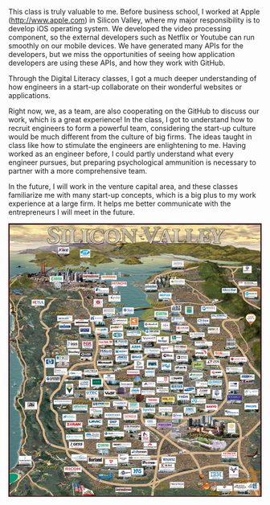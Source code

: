 This class is truly valuable to me. Before business school, I worked at Apple (http://www.apple.com) in Silicon Valley, where my major responsibility is to develop iOS operating system. We developed the video processing component, so the external developers such as Netflix or Youtube can run smoothly on our mobile devices. We have generated many APIs for the developers, but we miss the opportunities of seeing how application developers are using these APIs, and how they work with GitHub.  

Through the Digital Literacy classes, I got a much deeper understanding of how engineers in a start-up collaborate on their wonderful websites or applications. 

Right now, we, as a team, are also cooperating on the GitHub to discuss our work, which is a great experience! In the class, I got to understand how to recruit engineers to form a powerful team, considering the start-up culture would be much different from the culture of big firms. The ideas taught in class like how to stimulate the engineers are enlightening to me. Having worked as an engineer before, I could partly understand what every engineer pursues, but preparing psychological ammunition is necessary to partner with a more comprehensive team.

In the future, I will work in the venture capital area, and these classes familiarize me with many start-up concepts, which is a big plus to my work experience at a large firm. It helps me better communicate with the entrepreneurs I will meet in the future.

![Image of Silicon Valley](https://github.com/arthurh123/lessonslearned/blob/master/siliconvalley-map1.jpg)
